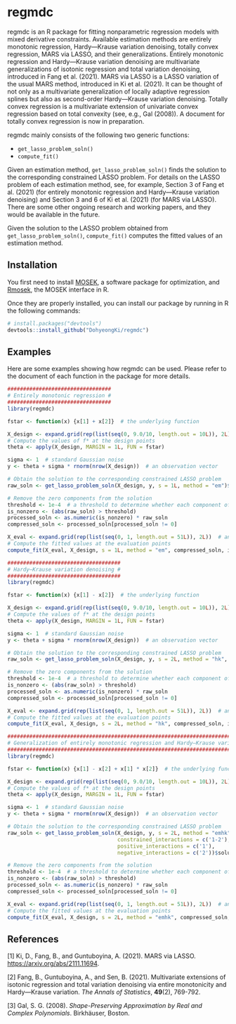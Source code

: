 
<!-- README.md is generated from README.Rmd. Please edit that file -->

# regmdc

<!-- badges: start -->
<!-- badges: end -->

regmdc is an R package for fitting nonparametric regression models with
mixed derivative constraints. Available estimation methods are entirely
monotonic regression, Hardy—Krause variation denoising, totally convex
regression, MARS via LASSO, and their generalizations. Entirely
monotonic regression and Hardy—Krause variation denoising are
multivariate generalizations of isotonic regression and total variation
denoising, introduced in Fang et al. (2021). MARS via LASSO is a LASSO
variation of the usual MARS method, introduced in Ki et al. (2021). It
can be thought of not only as a multivariate generalization of locally
adaptive regression splines but also as second-order Hardy—Krause
variation denoising. Totally convex regression is a multivariate
extension of univariate convex regression based on total convexity (see,
e.g., Gal (2008)). A document for totally convex regression is now in
preparation.

regmdc mainly consists of the following two generic functions:

-   `get_lasso_problem_soln()`
-   `compute_fit()`

Given an estimation method, `get_lasso_problem_soln()` finds the
solution to the corresponding constrained LASSO problem. For details on
the LASSO problem of each estimation method, see, for example, Section 3
of Fang et al. (2021) (for entirely monotonic regression and
Hardy—Krause variation denoising) and Section 3 and 6 of Ki et
al. (2021) (for MARS via LASSO). There are some other ongoing research
and working papers, and they would be available in the future.

Given the solution to the LASSO problem obtained from
`get_lasso_problem_soln()`, `compute_fit()` computes the fitted values
of an estimation method.

## Installation

You first need to install
[MOSEK](https://docs.mosek.com/latest/install/installation.html), a
software package for optimization, and
[Rmosek](https://docs.mosek.com/latest/rmosek/install-interface.html),
the MOSEK interface in R.

Once they are properly installed, you can install our package by running
in R the following commands:

``` r
# install.packages("devtools")
devtools::install_github("DohyeongKi/regmdc")
```

## Examples

Here are some examples showing how regmdc can be used. Please refer to
the document of each function in the package for more details.

``` r
################################# 
# Entirely monotonic regression #
#################################
library(regmdc)

fstar <- function(x) {x[1] + x[2]}  # the underlying function

X_design <- expand.grid(rep(list(seq(0, 9.0/10, length.out = 10L)), 2L))  # a design matrix
# Compute the values of f* at the design points
theta <- apply(X_design, MARGIN = 1L, FUN = fstar)

sigma <- 1  # standard Gaussian noise
y <- theta + sigma * rnorm(nrow(X_design))  # an observation vector

# Obtain the solution to the corresponding constrained LASSO problem
raw_soln <- get_lasso_problem_soln(X_design, y, s = 1L, method = "em")$solution

# Remove the zero components from the solution
threshold <- 1e-4  # a threshold to determine whether each component of the solution is zero
is_nonzero <- (abs(raw_soln) > threshold)
processed_soln <- as.numeric(is_nonzero) * raw_soln
compressed_soln <- processed_soln[processed_soln != 0]

X_eval <- expand.grid(rep(list(seq(0, 1, length.out = 51L)), 2L))  # an evaluation matrix
# Compute the fitted values at the evaluation points
compute_fit(X_eval, X_design, s = 1L, method = "em", compressed_soln, is_nonzero)
```

``` r
#################################### 
# Hardy—Krause variation denoising #
####################################
library(regmdc)

fstar <- function(x) {x[1] - x[2]}  # the underlying function

X_design <- expand.grid(rep(list(seq(0, 9.0/10, length.out = 10L)), 2L))  # a design matrix
# Compute the values of f* at the design points
theta <- apply(X_design, MARGIN = 1L, FUN = fstar)

sigma <- 1  # standard Gaussian noise
y <- theta + sigma * rnorm(nrow(X_design))  # an observation vector

# Obtain the solution to the corresponding constrained LASSO problem
raw_soln <- get_lasso_problem_soln(X_design, y, s = 2L, method = "hk", V = 2)$solution

# Remove the zero components from the solution
threshold <- 1e-4  # a threshold to determine whether each component of the solution is zero
is_nonzero <- (abs(raw_soln) > threshold)
processed_soln <- as.numeric(is_nonzero) * raw_soln
compressed_soln <- processed_soln[processed_soln != 0]

X_eval <- expand.grid(rep(list(seq(0, 1, length.out = 51L)), 2L))  # an evaluation matrix
# Compute the fitted values at the evaluation points
compute_fit(X_eval, X_design, s = 2L, method = "hk", compressed_soln, is_nonzero)
```

``` r
######################################################################################## 
# Generalization of entirely monotonic regression and Hardy—Krause variation denoising #
########################################################################################
library(regmdc)

fstar <- function(x) {x[1] - x[2] + x[1] * x[2]}  # the underlying function

X_design <- expand.grid(rep(list(seq(0, 9.0/10, length.out = 10L)), 2L))  # a design matrix
# Compute the values of f* at the design points
theta <- apply(X_design, MARGIN = 1L, FUN = fstar)

sigma <- 1  # standard Gaussian noise
y <- theta + sigma * rnorm(nrow(X_design))  # an observation vector

# Obtain the solution to the corresponding constrained LASSO problem
raw_soln <- get_lasso_problem_soln(X_design, y, s = 2L, method = "emhk", V = 1,
                                   constrained_interactions = c('1-2'),
                                   positive_interactions = c('1'),
                                   negative_interactions = c('2'))$solution

# Remove the zero components from the solution
threshold <- 1e-4  # a threshold to determine whether each component of the solution is zero
is_nonzero <- (abs(raw_soln) > threshold)
processed_soln <- as.numeric(is_nonzero) * raw_soln
compressed_soln <- processed_soln[processed_soln != 0]

X_eval <- expand.grid(rep(list(seq(0, 1, length.out = 51L)), 2L))  # an evaluation matrix
# Compute the fitted values at the evaluation points
compute_fit(X_eval, X_design, s = 2L, method = "emhk", compressed_soln, is_nonzero)
```

## References

\[1\] Ki, D., Fang, B., and Guntuboyina, A. (2021). MARS via LASSO.
<https://arxiv.org/abs/2111.11694>.

\[2\] Fang, B., Guntuboyina, A., and Sen, B. (2021). Multivariate
extensions of isotonic regression and total variation denoising via
entire monotonicity and Hardy—Krause variation. *The Annals of
Statistics*, **49**(2), 769-792.

\[3\] Gal, S. G. (2008). *Shape-Preserving Approximation by Real and
Complex Polynomials*. Birkhäuser, Boston.
